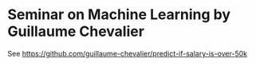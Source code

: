 # Seminar on Machine Learning by Guillaume Chevalier

See  https://github.com/guillaume-chevalier/predict-if-salary-is-over-50k
